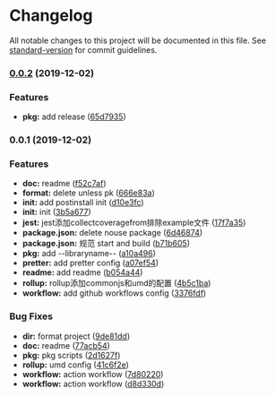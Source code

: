 # Changelog

All notable changes to this project will be documented in this file. See [standard-version](https://github.com/conventional-changelog/standard-version) for commit guidelines.

### [0.0.2](https://github.com/cmao-cli/Npm-template/compare/v0.0.1...v0.0.2) (2019-12-02)


### Features

* **pkg:** add release ([65d7935](https://github.com/cmao-cli/Npm-template/commit/65d79358dd5bf17b5322652523e240425f59438d))

### 0.0.1 (2019-12-02)


### Features

* **doc:** readme ([f52c7af](https://github.com/cmao-cli/Npm-template/commit/f52c7af1aebb5c04fea21a1caf1768363e152757))
* **format:** delete unless pk ([666e83a](https://github.com/cmao-cli/Npm-template/commit/666e83a9dc073426e2198bbf05b910d71d71025d))
* **init:** add postinstall init ([d10e3fc](https://github.com/cmao-cli/Npm-template/commit/d10e3fc32477dc6ea411bc1770e5c06d2fbdee4f))
* **init:** init ([3b5a677](https://github.com/cmao-cli/Npm-template/commit/3b5a6774e28f70684883223119ba9b17d415c357))
* **jest:** jest添加collectcoveragefrom排除example文件 ([17f7a35](https://github.com/cmao-cli/Npm-template/commit/17f7a353587621b9f6aded552ef69623a97274ef))
* **package.json:** delete nouse package ([6d46874](https://github.com/cmao-cli/Npm-template/commit/6d468744a09f22661cb6c248fac7b3d60ebff0ef))
* **package.json:** 规范 start and build ([b71b605](https://github.com/cmao-cli/Npm-template/commit/b71b6056927e51a36e45c1432fd2c6955e7326b9))
* **pkg:** add --libraryname-- ([a10a496](https://github.com/cmao-cli/Npm-template/commit/a10a4962703d60b463f3753fa5c17d80706ea0c9))
* **pretter:** add pretter config ([a07ef54](https://github.com/cmao-cli/Npm-template/commit/a07ef541ad4fc23f7b0b8e5b8a18ebbfc5ec0c27))
* **readme:** add readme ([b054a44](https://github.com/cmao-cli/Npm-template/commit/b054a44294461d45b1897745de34f56fd0cbcf79))
* **rollup:** rollup添加commonjs和umd的配置 ([4b5c1ba](https://github.com/cmao-cli/Npm-template/commit/4b5c1bad4cac722c046589365c3c9ab0565b1e24))
* **workflow:** add github workflows config ([3376fdf](https://github.com/cmao-cli/Npm-template/commit/3376fdf421ac6557621b698d541e4b1ec4231043))


### Bug Fixes

* **dir:** format project ([9de81dd](https://github.com/cmao-cli/Npm-template/commit/9de81ddd9eeca485f2f6ceb2a57cd88c4e56e9d6))
* **doc:** readme ([77acb54](https://github.com/cmao-cli/Npm-template/commit/77acb54e70f8355c9f3ce7bf8d1d9b7be3aeea7b))
* **pkg:** pkg scripts ([2d1627f](https://github.com/cmao-cli/Npm-template/commit/2d1627f9cbca0eeadb3f543637258965f097ca92))
* **rollup:** umd config ([41c6f2e](https://github.com/cmao-cli/Npm-template/commit/41c6f2ec37e7045922bb706f1a2b469a678cdcfa))
* **workflow:** action workflow ([7d80220](https://github.com/cmao-cli/Npm-template/commit/7d802201f4619d257d715a3c7633f9038ce69036))
* **workflow:** action workflow ([d8d330d](https://github.com/cmao-cli/Npm-template/commit/d8d330d7cce7e29aa8d40887241112eae227be80))
